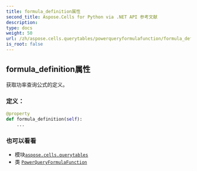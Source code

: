 ```yaml
---
title: formula_definition属性
second_title: Aspose.Cells for Python via .NET API 参考文献
description:
type: docs
weight: 50
url: /zh/aspose.cells.querytables/powerqueryformulafunction/formula_definition/
is_root: false
---
```

## formula_definition属性

获取功率查询公式的定义。
### 定义：
```python
@property
def formula_definition(self):
    ...
```

### 也可以看看
* 模块[`aspose.cells.querytables`](../../)
* 类 [`PowerQueryFormulaFunction`](/cells/python-net/zh/aspose.cells.querytables/powerqueryformulafunction)
